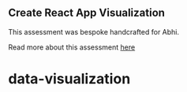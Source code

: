 ## Create React App Visualization

This assessment was bespoke handcrafted for Abhi.

Read more about this assessment [here](https://react.eogresources.com)
# data-visualization
